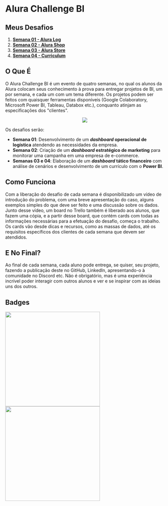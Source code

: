 # Alura Challenge BI

## Meus Desafios

1. [**Semana 01 - Alura Log**](https://github.com/paulosuchoj/alura-challenge-bi/tree/main/week-01)
2. [**Semana 02 - Alura Shop**](https://github.com/paulosuchoj/alura-challenge-bi/tree/main/week-02)
3. [**Semana 03 - Alura Store**](https://github.com/paulosuchoj/alura-challenge-bi/tree/main/week-03)
4. [**Semana 04 - Curriculum**](https://github.com/paulosuchoj/alura-challenge-bi/tree/main/week-04)

## O Que É

O Alura Challenge BI é um evento de quatro semanas, no qual os alunos da Alura colocam seus conhecimento à prova para entregar projetos de BI, um por semana, e cada um com um tema diferente. Os projetos podem ser feitos com quaisquer ferramentas disponíveis (Google Colaboratory, Microsoft Power BI, Tableau, Databox etc.), conquanto atinjam as especificações dos "clientes".

<p align="center">
  <img src="https://i.postimg.cc/gJq9HVcW/Big-Data.gif">
</p>

Os desafios serão:

- **Semana 01**: Desenvolvimento de um ***dashboard* operacional de logística** atendendo as necessidades da empresa.
- **Semana 02**: Criação de um ***dashboard* estratégico de marketing** para monitorar uma campanha em uma empresa de e-commerce.
- **Semanas 03 e 04**: Elaboração de um ***dashboard* tático financeiro** com análise de cenários e desenvolvimento de um currículo com o **Power BI**.

## Como Funciona

Com a liberação do desafio de cada semana é disponibilizado um vídeo de introdução do problema, com uma breve apresentação do caso, alguns exemplos simples do que deve ser feito e uma discussão sobre os dados. Junto desse vídeo, um board no Trello também é liberado aos alunos, que fazem uma cópia, e a partir desse board, que contém cards com todas as informações necessárias para a efetuação do desafio, começa o trabalho. Os cards vão desde dicas e recursos, como as massas de dados, até os requisitos específicos dos clientes de cada semana que devem ser atendidos.

## E No Final?

Ao final de cada semana, cada aluno pode entrega, se quiser, seu projeto, fazendo a publicação deste no GitHub, LinkedIn, apresentando-o à comunidade no Discord etc. Não é obrigatório, mas é uma experiência incrível poder interagir com outros alunos e ver e se inspirar com as ideias uns dos outros.

## Badges

<p float="left">
  <img src="https://i.postimg.cc/Z57MrsJX/Badge-Alur-BI-First.png" width="300"/>
  <img src="https://i.postimg.cc/YSTDP4G3/Badge-Alur-BI-Helper.png" width="300"/>
</div>



